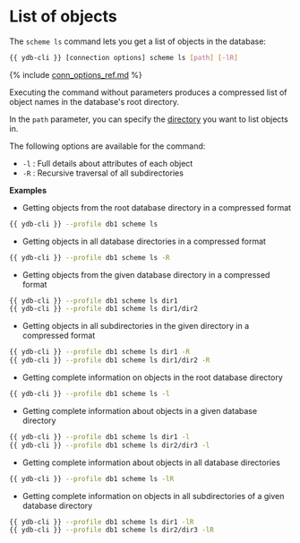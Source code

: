 # List of objects

The `scheme ls` command lets you get a list of objects in the database:

```bash
{{ ydb-cli }} [connection options] scheme ls [path] [-lR]
```

{% include [conn_options_ref.md](conn_options_ref.md) %}

Executing the command without parameters produces a compressed list of object names in the database's root directory.

In the `path` parameter, you can specify the [directory](../dir.md) you want to list objects in.

The following options are available for the command:

- `-l` : Full details about attributes of each object
- `-R` : Recursive traversal of all subdirectories

**Examples**

- Getting objects from the root database directory in a compressed format

```bash
{{ ydb-cli }} --profile db1 scheme ls
```

- Getting objects in all database directories in a compressed format

```bash
{{ ydb-cli }} --profile db1 scheme ls -R
```

- Getting objects from the given database directory in a compressed format

```bash
{{ ydb-cli }} --profile db1 scheme ls dir1
{{ ydb-cli }} --profile db1 scheme ls dir1/dir2
```

- Getting objects in all subdirectories in the given directory in a compressed format

```bash
{{ ydb-cli }} --profile db1 scheme ls dir1 -R
{{ ydb-cli }} --profile db1 scheme ls dir1/dir2 -R
```

- Getting complete information on objects in the root database directory

```bash
{{ ydb-cli }} --profile db1 scheme ls -l
```

- Getting complete information about objects in a given database directory

```bash
{{ ydb-cli }} --profile db1 scheme ls dir1 -l
{{ ydb-cli }} --profile db1 scheme ls dir2/dir3 -l
```

- Getting complete information about objects in all database directories

```bash
{{ ydb-cli }} --profile db1 scheme ls -lR
```

- Getting complete information on objects in all subdirectories of a given database directory

```bash
{{ ydb-cli }} --profile db1 scheme ls dir1 -lR
{{ ydb-cli }} --profile db1 scheme ls dir2/dir3 -lR
```

